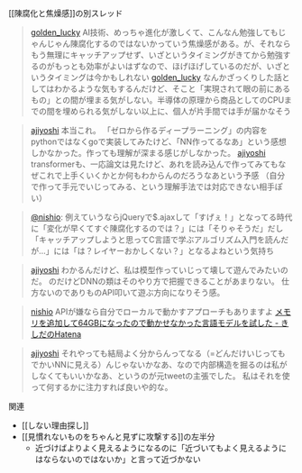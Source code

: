 
[[陳腐化と焦燥感]]の別スレッド

> [golden_lucky](https://twitter.com/golden_lucky/status/1644300241108340754) AI技術、めっちゃ進化が激しくて、こんなん勉強してもじゃんじゃん陳腐化するのではないかっていう焦燥感がある。が、それならもう無理にキャッチアップせず、いざというタイミングがきてから勉強するのがもっとも効率がよいはずなので、ほげほげしているのだが、いざというタイミングは今かもしれない
> [golden_lucky](https://twitter.com/golden_lucky/status/1644302778188337152) なんかざっくりした話としてはわかるような気もするんだけど、そこと「実現されて眼の前にあるもの」との間が埋まる気がしない。半導体の原理から商品としてのCPUまでの間を埋められる気がしない以上に、個人が片手間では手が届かなそう

> [ajiyoshi](https://twitter.com/ajiyoshi/status/1644534515669561347) 本当これ。
>  「ゼロから作るディープラーニング」の内容をpythonではなくgoで実装してみたけど、「NN作ってるなあ」という感想しかなかった。作っても理解が深まる感じがしなかった。
> [ajiyoshi](https://twitter.com/ajiyoshi/status/1644538638620041219) transformerも、一応論文は見たけど、あれを読み込んで作ってみてもなぜこれで上手くいくかとか何もわからんのだろうなあという予感
>  （自分で作って手元でいじってみる、という理解手法では対応できない相手ぽい）

> [@nishio](https://twitter.com/nishio/status/1644541403178094592?s=20): 例えていうならjQueryで$.ajaxして「すげぇ！」となってる時代に「変化が早くてすぐ陳腐化するのでは？」には「そりゃそうだ」だし「キャッチアップしようと思ってC言語で学ぶアルゴリズム入門を読んだが…」には「は？レイヤーおかしくない？」となるよねという気持ち

> [ajiyoshi](https://twitter.com/ajiyoshi/status/1644547188041867264) わかるんだけど、私は模型作っていじって壊して遊んでみたいのだ。
>  のだけどDNNの類はそのやり方で把握できることがあまりない。
>  仕方ないのでありものAPI叩いて遊ぶ方向になりそう感。

> [nishio](https://twitter.com/nishio/status/1644547965116354562) APIが嫌なら自分でローカルで動かすアプローチもありますよ
>  [メモリを追加して64GBになったので動かせなかった言語モデルを試した - きしだのHatena](https://nowokay.hatenablog.com/entry/2023/04/05/213842)

> [ajiyoshi](https://twitter.com/ajiyoshi/status/1644548766211661825) それやっても結局よく分からんってなる（=どんだけいじってもでかいNNに見える）んじゃないかなあ、なので内部構造を掘るのは私がしなくてもいいかなあ、というのが元tweetの主張でした。
>  私はそれを使って何するかに注力すれば良いや的な。

関連
- [[しない理由探し]]
- [[見慣れないものをちゃんと見ずに攻撃する]]の左半分
    - 近づけばよりよく見えるようになるのに「近づいてもよく見えるようにはならないのではないか」と言って近づかない
